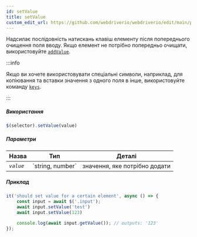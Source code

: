 ```yaml
---
id: setValue
title: setValue
custom_edit_url: https://github.com/webdriverio/webdriverio/edit/main/packages/webdriverio/src/commands/element/setValue.ts
---
```


Надсилає послідовність натискань клавіш елементу після попереднього очищення поля вводу. Якщо елемент не потрібно
попередньо очищати, використовуйте [`addValue`](/docs/api/element/addValue).

:::info

Якщо ви хочете використовувати спеціальні символи, наприклад, для копіювання та вставки значення з одного поля в інше, використовуйте
команду [`keys`](/docs/api/browser/keys).

:::

##### Використання

```js
$(selector).setValue(value)
```

##### Параметри

<table>
  <thead>
    <tr>
      <th>Назва</th><th>Тип</th><th>Деталі</th>
    </tr>
  </thead>
  <tbody>
    <tr>
      <td><code><var>value</var></code></td>
      <td>`string, number`</td>
      <td>значення, яке потрібно додати</td>
    </tr>
  </tbody>
</table>

##### Приклад

```js title="setValue.js"
it('should set value for a certain element', async () => {
    const input = await $('.input');
    await input.setValue('test')
    await input.setValue(123)

    console.log(await input.getValue()); // outputs: '123'
});
```